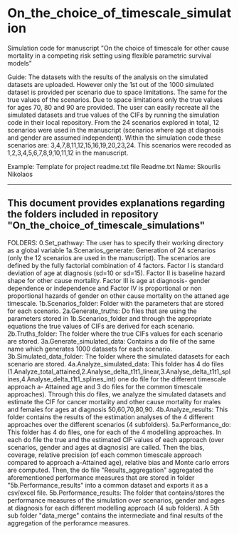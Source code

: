 # On_the_choice_of_timescale_simulation
Simulation code for manuscript "On the choice of timescale for other cause mortality in a competing risk setting using flexible parametric survival models"

Guide:
The datasets with the results of the analysis on the simulated datasets are uploaded. However only the 1st out of the 1000 simulated dataset is provided per scenario due to space limitations. The same for the true values of the scenarios. Due to space limitations only the true values for ages 70, 80 and 90 are provided. The user can easily recreate all the simulated datasets and true values of the CIFs by running the simulation code in their local repository. From the 24 scenarios explored in total, 12 scenarios were used in the manuscript (scenarios where age at diagnosis and gender are assumed independent). Within the simulation code these scenarios are: 3,4,7,8,11,12,15,16,19,20,23,24. This scenarios were recoded as 1,2,3,4,5,6,7,8,9,10,11,12 in the manuscript.

Example: Template for project readme.txt file
Readme.txt
Name: Skourlis Nikolaos

--------------------------------------------------------------
This document provides explanations regarding the folders included in repository "On_the_choice_of_timescale_simulations"
--------------------------------------------------------------
FOLDERS:
0.Set_pathway: The user has to specify their working directory as a global variable
1a.Scenarios_generate: Generation of 24 scenarios (only the 12 scenarios are used in the manuscript). The scenarios are defined by the fully factorial combination of 4 factors. Factor I is standard deviation of age at diagnosis (sd=10 or sd=15). Factor II is baseline hazard shape for other cause mortality. Factor III is age at diagnosis- gender dependence or independence and Factor IV is  proportional or non proportional hazards of gender on other cause mortality on the attaned age timescale.
1b.Scenarios_folder: Folder with the parameters that are stored for each scenario.
2a.Generate_truths: Do files that are using the parameters stored in 1b.Scenarios_folder and through the appropriate equations the true values of CIFs are derived for each scenario.
2b.Truths_folder: The folder where the true CIFs values for each scenario are stored.
3a.Generate_simulated_data: Contains a do file of the same name which generates 1000 datasets for each scenario.
3b.Simulated_data_folder: The folder where the simulated datasets for each scenario are stored.
4a.Analyze_simulated_data: This folder has 4 do files (1.Analyze_total_attained,2.Analyse_delta_t1t1_linear,3.Analyse_delta_t1t1_splines,4.Analyse_delta_t1t1_splines_int) one do file for the different timescale approach a- Attained age and 3 do files for the common timescale approaches). Through this do files, we analyze the simulated datasets and estimate the CIF for cancer mortality and other cause mortality for males and females for ages at diagnosis 50,60,70,80,90.
4b.Analyze_results: This folder contains the results of the estimation analyses of the 4 different approaches over the different scenarios (4 subfolders).
5a.Performance_do: This folder has 4 do files, one for each of the 4 modelling approaches. In each do file the true and the estimated CIF values of each approach (over scenarios, gender and ages at diagnosis) are called. Then the bias, coverage, relative precision (of each common timescale approach compared to approach a-Attained age), relative bias and Monte carlo errors are computed. Then, the do file "Results_aggregation" aggregated the aforementioned performance measures that are stored in folder "5b.Performance_results" into a common dataset and exports it as a csv/excel file.
5b.Performance_results: The folder that contains/stores the performance measures of the simulation over scenarios, gender and ages at diagnosis for each different modelling approach (4 sub folders). A 5th sub folder "data_merge" contains the intermediate and final results of the aggregation of the perforamce measures.

